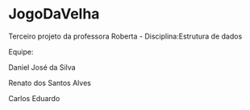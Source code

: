 # JogoDaVelha

Terceiro projeto da professora Roberta - Disciplina:Estrutura de dados

Equipe:

Daniel José da Silva

Renato dos Santos Alves

Carlos Eduardo 

